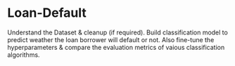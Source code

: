 # Loan-Default
Understand the Dataset &amp; cleanup (if required). Build classification model to predict weather the loan borrower will default or not. Also fine-tune the hyperparameters &amp; compare the evaluation metrics of vaious classification algorithms.
